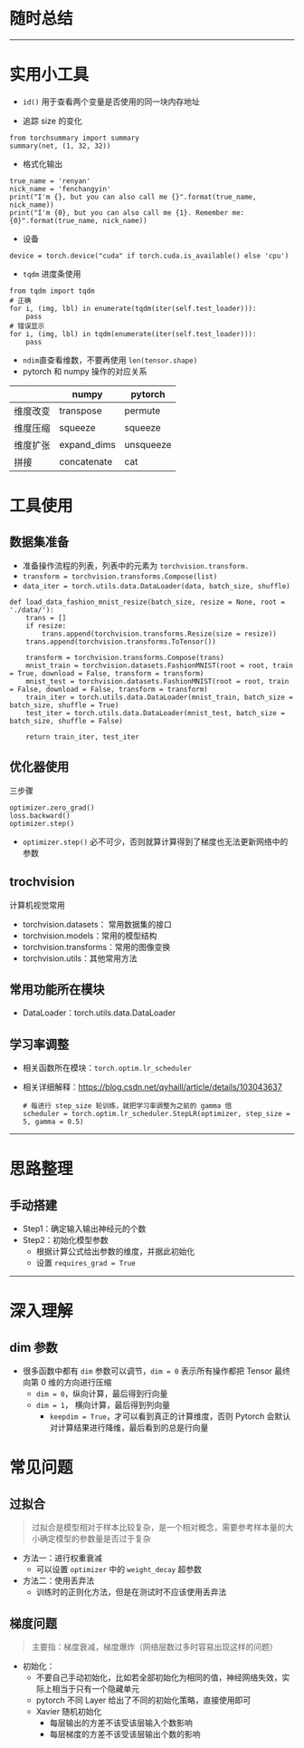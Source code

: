 # 随时总结

---

# 实用小工具

- `id()` 用于查看两个变量是否使用的同一块内存地址

- 追踪 size 的变化

```{python}
from torchsummary import summary
summary(net, (1, 32, 32))
```

- 格式化输出

```{python}
true_name = 'renyan'
nick_name = 'fenchangyin'
print("I'm {}, but you can also call me {}".format(true_name, nick_name))
print("I'm {0}, but you can also call me {1}. Remember me: {0}".format(true_name, nick_name))
```

- 设备

```{python}
device = torch.device("cuda" if torch.cuda.is_available() else 'cpu')
```

- `tqdm` 进度条使用

```{python}
from tqdm import tqdm
# 正确
for i, (img, lbl) in enumerate(tqdm(iter(self.test_loader))):
    pass
# 错误显示
for i, (img, lbl) in tqdm(enumerate(iter(self.test_loader))):
    pass
```

- `ndim`直查看维数，不要再使用 `len(tensor.shape)`
- pytorch 和 numpy 操作的对应关系

|          | numpy       | pytorch   |
| -------- | ----------- | --------- |
| 维度改变 | transpose   | permute   |
| 维度压缩 | squeeze     | squeeze   |
| 维度扩张 | expand_dims | unsqueeze |
| 拼接     | concatenate | cat       |





# 工具使用

## 数据集准备

- 准备操作流程的列表，列表中的元素为 `torchvision.transform.`
- `transform = torchvision.transforms.Compose(list)`
- `data_iter = torch.utils.data.DataLoader(data, batch_size, shuffle)`

```{python}
def load_data_fashion_mnist_resize(batch_size, resize = None, root = './data/'):
    trans = []
    if resize:
        trans.append(torchvision.transforms.Resize(size = resize))
    trans.append(torchvision.transforms.ToTensor())
    
    transform = torchvision.transforms.Compose(trans)
    mnist_train = torchvision.datasets.FashionMNIST(root = root, train = True, download = False, transform = transform)
    mnist_test = torchvision.datasets.FashionMNIST(root = root, train = False, download = False, transform = transform)
    train_iter = torch.utils.data.DataLoader(mnist_train, batch_size = batch_size, shuffle = True)
    test_iter = torch.utils.data.DataLoader(mnist_test, batch_size = batch_size, shuffle = False)
    
    return train_iter, test_iter
```



## 优化器使用

三步骤

```{python}
optimizer.zero_grad()
loss.backward()
optimizer.step()
```

- `optimizer.step()` 必不可少，否则就算计算得到了梯度也无法更新网络中的参数

## trochvision

计算机视觉常用

- torchvision.datasets： 常用数据集的接口
- torchvision.models：常用的模型结构
- torchvision.transforms：常用的图像变换
- torchvision.utils：其他常用方法

## 常用功能所在模块

- DataLoader：torch.utils.data.DataLoader



## 学习率调整

- 相关函数所在模块：`torch.optim.lr_scheduler`

- 相关详细解释：https://blog.csdn.net/qyhaill/article/details/103043637

  ```{python}
  # 每进行 step_size 轮训练，就把学习率调整为之前的 gamma 倍
  scheduler = torch.optim.lr_scheduler.StepLR(optimizer, step_size = 5, gamma = 0.5)
  ```

  



---

# 思路整理

## 手动搭建

- Step1：确定输入输出神经元的个数
- Step2：初始化模型参数
  - 根据计算公式给出参数的维度，并据此初始化
  - 设置 `requires_grad = True`





---

# 深入理解

## dim 参数

- 很多函数中都有 `dim` 参数可以调节，`dim = 0` 表示所有操作都把 Tensor 最终向第 0 维的方向进行压缩
  - `dim = 0`，纵向计算，最后得到行向量
  - `dim = 1`， 横向计算，最后得到列向量
    - `keepdim = True`，才可以看到真正的计算维度，否则 Pytorch 会默认对计算结果进行降维，最后看到的总是行向量



# 常见问题

## 过拟合

> 过拟合是模型相对于样本比较复杂，是一个相对概念，需要参考样本量的大小确定模型的参数量是否过于复杂

- 方法一：进行权重衰减
  - 可以设置 `optimizer` 中的 `weight_decay` 超参数
- 方法二：使用丢弃法
  - 训练时的正则化方法，但是在测试时不应该使用丢弃法

## 梯度问题

> 主要指：梯度衰减，梯度爆炸（网络层数过多时容易出现这样的问题）

- 初始化：
  - 不要自己手动初始化，比如若全部初始化为相同的值，神经网络失效，实际上相当于只有一个隐藏单元
  - pytorch 不同 Layer 给出了不同的初始化策略，直接使用即可
  - Xavier 随机初始化
    - 每层输出的方差不该受该层输入个数影响
    - 每层梯度的方差不该受该层输出个数的影响